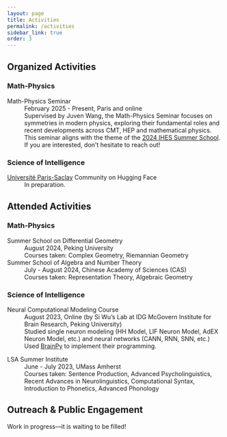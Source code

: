 ```yaml
---
layout: page
title: Activities
permalink: /activities
sidebar_link: true
order: 3
---
```


<h2>Organized Activities</h2>

<h3>Math-Physics</h3>
<dl>
  <dt>Math-Physics Seminar</dt>
  <dd>February 2025 - Present, Paris and online</dd>
  <dd>Supervised by Juven Wang, the Math-Physics Seminar focuses on symmetries in modern physics, exploring their fundamental roles and recent developments across CMT, HEP and mathematical physics. This seminar aligns with the theme of the <a href="https://indico.math.cnrs.fr/event/11080/">2024 IHES Summer School</a>.</dd>
  <dd>If you are interested, don't hesitate to reach out!</dd>
</dl>
  
<h3>Science of Intelligence</h3>
<dl>
  <dt><a href="https://huggingface.co/Universite-Paris-Saclay">Université Paris-Saclay</a> Community on Hugging Face</dt>
  <dd>In preparation.</dd>
</dl>

<h2>Attended Activities</h2>

<h3>Math-Physics</h3>
<dl>
  <dt>Summer School on Differential Geometry</dt>
  <dd>August 2024, Peking University</dd>
  <dd>Courses taken: Complex Geometry, Riemannian Geometry</dd>

  <dt>Summer School of Algebra and Number Theory</dt>
  <dd>July - August 2024, Chinese Academy of Sciences (CAS)</dd>
  <dd>Courses taken: Representation Theory, Algebraic Geometry</dd>
</dl>

<h3>Science of Intelligence</h3>
<dl>
  <dt>Neural Computational Modeling Course</dt>
  <dd>August 2023, Online (by Si Wu’s Lab at IDG McGovern Institute for Brain Research, Peking University)</dd>
  <dd>Studied single neuron modeling (HH Model, LIF Neuron Model, AdEX Neuron Model, etc.) and neural networks (CANN, RNN, SNN, etc.)</dd>
  <dd>Used <a href="https://github.com/brainpy/BrainPy">BrainPy</a> to implement their programming.</dd>
</dl>

<dl>
  <dt>LSA Summer Institute</dt>
  <dd>June - July 2023, UMass Amherst</dd>
  <dd>Courses taken: Sentence Production, Advanced Psycholinguistics, Recent Advances in Neurolinguistics, Computational Syntax, Introduction to Phonetics, Advanced Phonology</dd>
</dl>

<h2>Outreach & Public Engagement</h2>

<dl>
  <dt>Work in progress—it is waiting to be filled!</dt>
</dl>
